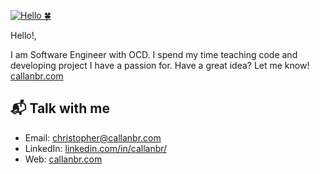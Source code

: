 [![Hello 🍀](https://i.imgur.com/AXzzYfw.png)][1]

Hello!,

I am Software Engineer with OCD. I spend my time teaching code and developing project I have a passion for. Have a great idea? Let me know! [callanbr.com][1]


## 📬 Talk with me

- Email: [christopher@callanbr.com][3]
- LinkedIn: [linkedin.com/in/callanbr/][2]
- Web: [callanbr.com][1]


[1]: https://www.callanbr.com
[2]: https://www.linkedin.com/in/callanbr
[3]: mailto:christopher@callanbr.com
